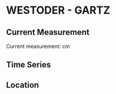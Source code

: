 # WESTODER - GARTZ

## Current Measurement

Current measurement: <Value topic="rivers/pegel-online/WOD/GARTZ/measurementValue"/> cm

## Time Series

<TimeSeries topic="rivers/pegel-online/WOD/GARTZ/measurementValue" period="week" />

## Location

<WorldMap>
  <Marker lat="53.20633212481533" lon="14.394264812002685" labelTopic="rivers/pegel-online/WOD/GARTZ/measurementValue" />
</WorldMap>
